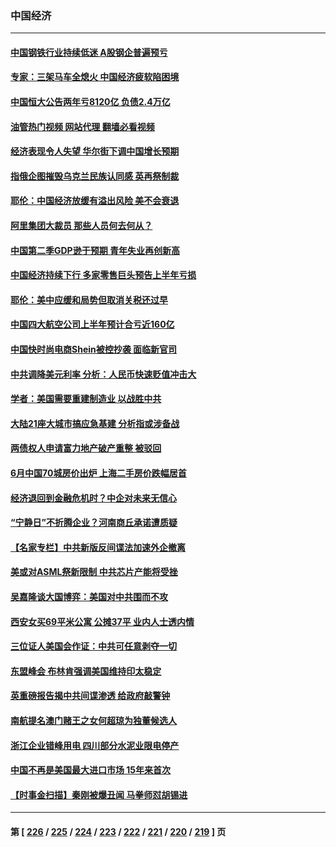 ### 中国经济
---
#### [中国钢铁行业持续低迷 A股钢企普遍预亏](../../pages/ncid283/n14036433.md?07180845) 
#### [专家：三架马车全熄火 中国经济疲软陷困境](../../pages/ncid283/n14036281.md?07180845) 
#### [中国恒大公告两年亏8120亿 负债2.4万亿](../../pages/ncid283/n14036336.md?07180845) 
#### [油管热门视频 网站代理 翻墙必看视频](http://138.2.39.72:81/youtube.html?epic-marker?07180845)
#### [经济表现令人失望 华尔街下调中国增长预期](../../pages/ncid283/n14036241.md?07180845) 
#### [指俄企图摧毁乌克兰民族认同感 英再祭制裁](../../pages/ncid283/n14036297.md?07180845) 
#### [耶伦：中国经济放缓有溢出风险 美不会衰退](../../pages/ncid283/n14036286.md?07180845) 
#### [阿里集团大裁员 那些人员何去何从？](../../pages/ncid283/n14036139.md?07180845) 
#### [中国第二季GDP逊于预期 青年失业再创新高](../../pages/ncid283/n14035824.md?07180845) 
#### [中国经济持续下行 多家零售巨头预告上半年亏损](../../pages/ncid283/n14035593.md?07180845) 
#### [耶伦：美中应缓和局势但取消关税还过早](../../pages/ncid283/n14035448.md?07180845) 
#### [中国四大航空公司上半年预计合亏近160亿](../../pages/ncid283/n14035021.md?07180845) 
#### [中国快时尚电商Shein被控抄袭 面临新官司](../../pages/ncid283/n14034954.md?07180845) 
#### [中共调降美元利率 分析：人民币快速贬值冲击大](../../pages/ncid283/n14034942.md?07180845) 
#### [学者：美国需要重建制造业 以战胜中共](../../pages/ncid283/n14034841.md?07180845) 
#### [大陆21座大城市搞应急基建 分析指或涉备战](../../pages/ncid283/n14034778.md?07180845) 
#### [两债权人申请富力地产破产重整 被驳回](../../pages/ncid283/n14034742.md?07180845) 
#### [6月中国70城房价出炉 上海二手房价跌幅居首](../../pages/ncid283/n14034712.md?07180845) 
#### [经济退回到金融危机时？中企对未来无信心](../../pages/ncid283/n14034506.md?07180845) 
#### [“宁静日”不折腾企业？河南商丘承诺遭质疑](../../pages/ncid283/n14034525.md?07180845) 
#### [【名家专栏】中共新版反间谍法加速外企撤离](../../pages/ncid283/n14034340.md?07180845) 
#### [美或对ASML祭新限制 中共芯片产能将受挫](../../pages/ncid283/n14034476.md?07180845) 
#### [吴嘉隆谈大国博弈：美国对中共围而不攻](../../pages/ncid283/n14033981.md?07180845) 
#### [西安女买69平米公寓 公摊37平 业内人士透内情](../../pages/ncid283/n14034265.md?07180845) 
#### [三位证人美国会作证：中共可任意剥夺一切](../../pages/ncid283/n14034378.md?07180845) 
#### [东盟峰会 布林肯强调美国维持印太稳定](../../pages/ncid283/n14034355.md?07180845) 
#### [英重磅报告揭中共间谍渗透 给政府敲警钟](../../pages/ncid283/n14034267.md?07180845) 
#### [南航提名澳门赌王之女何超琼为独董候选人](../../pages/ncid283/n14034193.md?07180845) 
#### [浙江企业错峰用电 四川部分水泥业限电停产](../../pages/ncid283/n14034119.md?07180845) 
#### [中国不再是美国最大进口市场 15年来首次](../../pages/ncid283/n14034024.md?07180845) 
#### [【时事金扫描】秦刚被爆丑闻 马拳师怼胡锡进](../../pages/ncid283/n14033969.md?07180845) 

---
#### 第 [ [226](./226.md?07180845) / [225](./225.md?07180845) / [224](./224.md?07180845) / [223](./223.md?07180845) / [222](./222.md?07180845) / [221](./221.md?07180845) / [220](./220.md?07180845) / [219](./219.md?07180845) ] 页
